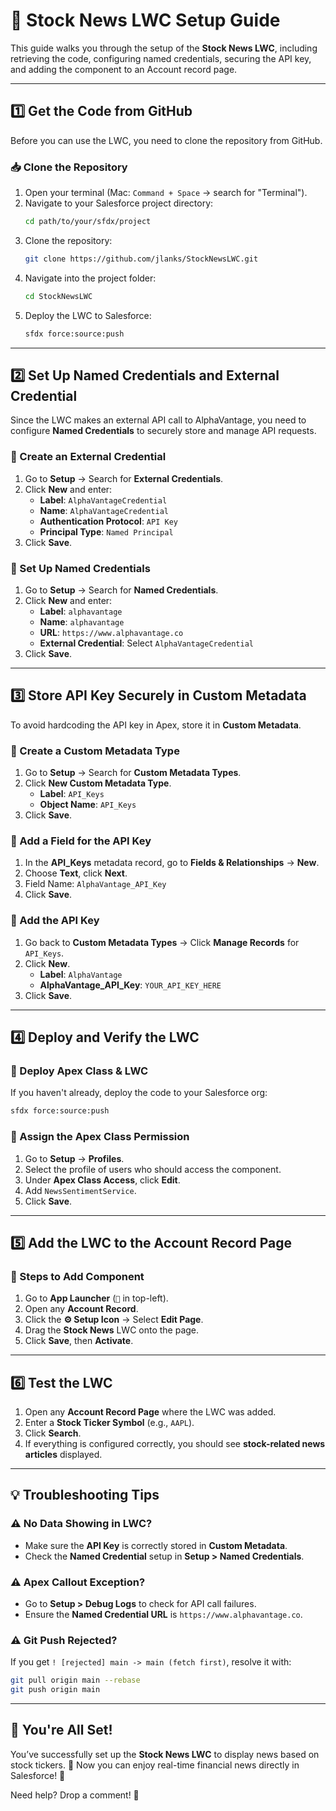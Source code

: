 
# **📘 Stock News LWC Setup Guide**  

This guide walks you through the setup of the **Stock News LWC**, including retrieving the code, configuring named credentials, securing the API key, and adding the component to an Account record page.  

---

## **1️⃣ Get the Code from GitHub**  
Before you can use the LWC, you need to clone the repository from GitHub.  

### **📥 Clone the Repository**  
1. Open your terminal (Mac: `Command + Space` → search for "Terminal").  
2. Navigate to your Salesforce project directory:  
   ```bash
   cd path/to/your/sfdx/project
   ```
3. Clone the repository:  
   ```bash
   git clone https://github.com/jlanks/StockNewsLWC.git
   ```
4. Navigate into the project folder:  
   ```bash
   cd StockNewsLWC
   ```
5. Deploy the LWC to Salesforce:  
   ```bash
   sfdx force:source:push
   ```

---

## **2️⃣ Set Up Named Credentials and External Credential**  
Since the LWC makes an external API call to AlphaVantage, you need to configure **Named Credentials** to securely store and manage API requests.  

### **🔹 Create an External Credential**  
1. Go to **Setup** → Search for **External Credentials**.  
2. Click **New** and enter:  
   - **Label**: `AlphaVantageCredential`  
   - **Name**: `AlphaVantageCredential`  
   - **Authentication Protocol**: `API Key`  
   - **Principal Type**: `Named Principal`  
3. Click **Save**.  

### **🔹 Set Up Named Credentials**  
1. Go to **Setup** → Search for **Named Credentials**.  
2. Click **New** and enter:  
   - **Label**: `alphavantage`  
   - **Name**: `alphavantage`  
   - **URL**: `https://www.alphavantage.co`  
   - **External Credential**: Select `AlphaVantageCredential`  
3. Click **Save**.  

---

## **3️⃣ Store API Key Securely in Custom Metadata**  
To avoid hardcoding the API key in Apex, store it in **Custom Metadata**.  

### **🔹 Create a Custom Metadata Type**  
1. Go to **Setup** → Search for **Custom Metadata Types**.  
2. Click **New Custom Metadata Type**.  
   - **Label**: `API_Keys`  
   - **Object Name**: `API_Keys`  
3. Click **Save**.  

### **🔹 Add a Field for the API Key**  
1. In the **API_Keys** metadata record, go to **Fields & Relationships** → **New**.  
2. Choose **Text**, click **Next**.  
3. Field Name: `AlphaVantage_API_Key`  
4. Click **Save**.  

### **🔹 Add the API Key**  
1. Go back to **Custom Metadata Types** → Click **Manage Records** for `API_Keys`.  
2. Click **New**.  
   - **Label**: `AlphaVantage`  
   - **AlphaVantage_API_Key**: `YOUR_API_KEY_HERE`  
3. Click **Save**.  

---

## **4️⃣ Deploy and Verify the LWC**  
### **🔹 Deploy Apex Class & LWC**  
If you haven't already, deploy the code to your Salesforce org:  
```bash
sfdx force:source:push
```

### **🔹 Assign the Apex Class Permission**  
1. Go to **Setup** → **Profiles**.  
2. Select the profile of users who should access the component.  
3. Under **Apex Class Access**, click **Edit**.  
4. Add `NewsSentimentService`.  
5. Click **Save**.  

---

## **5️⃣ Add the LWC to the Account Record Page**  
### **🔹 Steps to Add Component**  
1. Go to **App Launcher** (`🔎` in top-left).  
2. Open any **Account Record**.  
3. Click the **⚙️ Setup Icon** → Select **Edit Page**.  
4. Drag the **Stock News** LWC onto the page.  
5. Click **Save**, then **Activate**.  

---

## **6️⃣ Test the LWC**  
1. Open any **Account Record Page** where the LWC was added.  
2. Enter a **Stock Ticker Symbol** (e.g., `AAPL`).  
3. Click **Search**.  
4. If everything is configured correctly, you should see **stock-related news articles** displayed.  

---

## **💡 Troubleshooting Tips**  
### **⚠️ No Data Showing in LWC?**  
- Make sure the **API Key** is correctly stored in **Custom Metadata**.  
- Check the **Named Credential** setup in **Setup > Named Credentials**.  

### **⚠️ Apex Callout Exception?**  
- Go to **Setup > Debug Logs** to check for API call failures.  
- Ensure the **Named Credential URL** is `https://www.alphavantage.co`.  

### **⚠️ Git Push Rejected?**  
If you get `! [rejected] main -> main (fetch first)`, resolve it with:  
```bash
git pull origin main --rebase
git push origin main
```

---

## **🎉 You're All Set!**  
You’ve successfully set up the **Stock News LWC** to display news based on stock tickers. 🚀 Now you can enjoy real-time financial news directly in Salesforce! 🎯  

Need help? Drop a comment! 💬